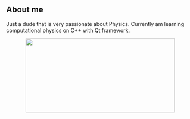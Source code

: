 ## About me
Just a dude that is very passionate about Physics. Currently am learning computational physics on C++ with Qt framework.
<p align="center">
<img width="400" height="200" src=https://github-readme-stats.vercel.app/api/top-langs/?username=naufalD&layout=compact&theme=vision-friendly-dark>
</p>




<!--
**naufalD/naufalD** is a ✨ _special_ ✨ repository because its `README.md` (this file) appears on your GitHub profile.

[![NaufalD's GitHub stats](https://github-readme-stats.vercel.app/api?username=naufalD)](https://github.com/anuraghazra/github-readme-stats)

Here are some ideas to get you started:

- 🔭 I’m currently working on ...
- 🌱 I’m currently learning ...
- 👯 I’m looking to collaborate on ...
- 🤔 I’m looking for help with ...
- 💬 Ask me about ...
- 📫 How to reach me: ...
- 😄 Pronouns: ...
- ⚡ Fun fact: ...
-->
